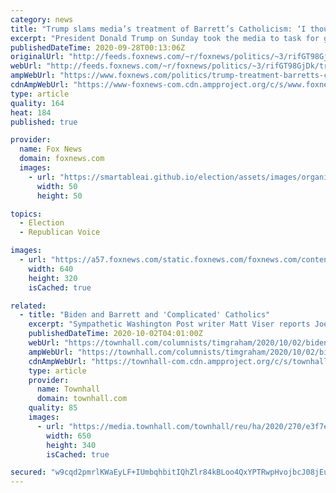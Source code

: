 ```yaml
---
category: news
title: "Trump slams media’s treatment of Barrett’s Catholicism: ‘I thought we settled this’ with JFK"
excerpt: "President Donald Trump on Sunday took the media to task for going after the Catholicism of his Supreme Court justice pick, Amy Coney Barrett, saying he thought the matter had been put to rest with the election of President John F. Kennedy."
publishedDateTime: 2020-09-28T00:13:06Z
originalUrl: "http://feeds.foxnews.com/~r/foxnews/politics/~3/rifGT98GjDk/trump-treatment-barretts-catholicism"
webUrl: "http://feeds.foxnews.com/~r/foxnews/politics/~3/rifGT98GjDk/trump-treatment-barretts-catholicism"
ampWebUrl: "https://www.foxnews.com/politics/trump-treatment-barretts-catholicism.amp"
cdnAmpWebUrl: "https://www-foxnews-com.cdn.ampproject.org/c/s/www.foxnews.com/politics/trump-treatment-barretts-catholicism.amp"
type: article
quality: 164
heat: 184
published: true

provider:
  name: Fox News
  domain: foxnews.com
  images:
    - url: "https://smartableai.github.io/election/assets/images/organizations/foxnews.com-50x50.jpg"
      width: 50
      height: 50

topics:
  - Election
  - Republican Voice

images:
  - url: "https://a57.foxnews.com/static.foxnews.com/foxnews.com/content/uploads/2020/09/640/320/AP20271781176125.jpg?ve=1&tl=1"
    width: 640
    height: 320
    isCached: true

related:
  - title: "Biden and Barrett and 'Complicated' Catholics"
    excerpt: "Sympathetic Washington Post writer Matt Viser reports Joe Biden is pushing his religion in \"a seven-figure ad buy that will air on religious TV stations and Christian radio networks in"
    publishedDateTime: 2020-10-02T04:01:00Z
    webUrl: "https://townhall.com/columnists/timgraham/2020/10/02/biden-and-barrett-and-complicated-catholics-n2577331"
    ampWebUrl: "https://townhall.com/columnists/timgraham/2020/10/02/biden-and-barrett-and-complicated-catholics-n2577331?amp=true"
    cdnAmpWebUrl: "https://townhall-com.cdn.ampproject.org/c/s/townhall.com/columnists/timgraham/2020/10/02/biden-and-barrett-and-complicated-catholics-n2577331?amp=true"
    type: article
    provider:
      name: Townhall
      domain: townhall.com
    quality: 85
    images:
      - url: "https://media.townhall.com/townhall/reu/ha/2020/270/e3f7e752-6a2b-482a-9f9b-a5af66f93815.jpg"
        width: 650
        height: 340
        isCached: true

secured: "w9cqd2pmrlKWaEyLF+IUmbqhbitIQhZlr84kBLoo4QxYPTRwpHvojbcJ08jEuZHSlgaHqV/+polNUBsUeAKreDr4zO2TyBzQmRA4aVy6I6kcy7zbXK5pjDJI0vih9PcUtfIxdX9fRgPNgT8KthtVYi2u2/EINbCVcEHSbjw/jxpkHZLMCDAvztlStT7kfH6fkDwXVxhuy6nllRCi/sIdF1om7BDJVifTqYFwVYsn+zKn4mW/EbXmN3GUOxCxv2KKExDwAroy4JefFkG8ut+OIIBSa5mH+qmLKQ/5TQ3jB/Gmz0PsNseqoCNGnupKinbcfcqvO71q0zheMjS9PV7wvZPRWPuEwZ3+3IPmJ8P7YiI=;OvFo0uAICwAuiezA34kpVg=="
---
```


